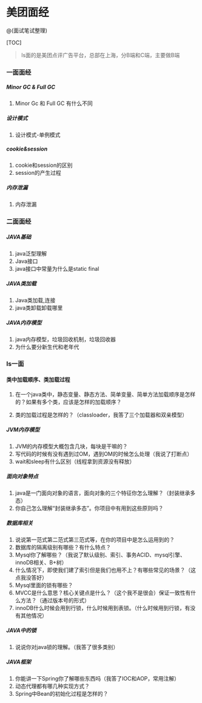 # 美团面经

@(面试笔试整理)

[TOC]

> ls面的是美团点评广告平台，总部在上海，分B端和C端，主要做B端

### 一面面经

##### Minor GC & Full GC

1. Minor Gc 和 Full GC 有什么不同

##### 设计模式

1. 设计模式-单例模式

##### cookie&session

1. cookie和session的区别
2. session的产生过程

##### 内存泄漏

1. 内存泄漏


### 二面面经

##### JAVA基础

1. java泛型理解
2. Java接口
3. java接口中常量为什么是static final

##### JAVA类加载

1. Java类加载,连接
2. java类卸载卸载哪里

##### JAVA内存模型

1. java内存模型，垃圾回收机制，垃圾回收器
2. 为什么要分新生代和老年代

### ls一面

#### 类中加载顺序、类加载过程

1. 在一个java类中，静态变量、静态方法、简单变量、简单方法加载顺序是怎样的？如果有多个类，应该是怎样的加载顺序？

   

2. 类的加载过程是怎样的？（classloader，我答了三个加载器和双亲模型）

##### JVM内存模型

1. JVM的内存模型大概包含几块，每块是干嘛的？
2. 写代码的时候有没有遇到过OM，遇到OM的时候怎么处理（我说了打断点）
3. wait和sleep有什么区别（线程拿到资源没有释放）

##### 面向对象特点

1. java是一门面向对象的语言，面向对象的三个特征你怎么理解？（封装继承多态）
2. 你自己怎么理解“封装继承多态”。你项目中有用到这些原则吗？

##### 数据库相关

1. 说说第一范式第二范式第三范式等，在你的项目中是怎么运用到的？
2. 数据库的隔离级别有哪些？有什么特点？
3. Mysql你了解哪些？（我说了默认级别、索引、事务ACID、mysql引擎、innoDB相关、B+树）
4. 什么情况下，即使我们建了索引但是我们也用不上？有哪些常见的场景？（这点我没答好）
5. Mysql里面的锁有哪些？
6. MVCC是什么意思？核心关键点是什么？（这个我不是很会）保证一致性有什么方法？（通过版本号的形式）
7. innoDB什么时候会用到行锁，什么时候用到表锁。（什么时候用到行锁，有没有其他情况）

##### JAVA中的锁

1. 说说你对java锁的理解。（我答了很多类别）

##### JAVA框架

1. 你能讲一下Spring你了解哪些东西吗（我答了IOC和AOP，常用注解）
2. 动态代理都有哪几种实现方式？
3. Spring中Bean的初始化过程是怎样的？
